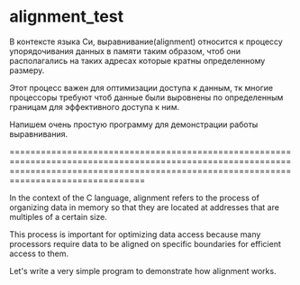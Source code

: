 # alignment_test
В контексте языка Си, выравнивание(alignment) 
относится к процессу упорядочивания данных в памяти таким образом, чтоб они располагались на таких адресах которые кратны определенному размеру. 
 
Этот процесс важен для оптимизации доступа к данным, тк многие процессоры требуют
чтоб данные были выровнены по определенным границам для эффективного доступа к ним.

Напишем очень простую программу для демонстрации работы выравнивания.

============================================================================================================================================================================================

In the context of the C language, alignment refers to the process of organizing data in memory 
so that they are located at addresses that are multiples of a certain size.

This process is important for optimizing data access because many processors require data to be aligned on specific boundaries for efficient access to them.

Let's write a very simple program to demonstrate how alignment works.
 
